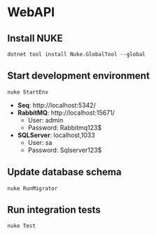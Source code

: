 # WebAPI

## Install NUKE

```
dotnet tool install Nuke.GlobalTool --global
```

## Start development environment

```
nuke StartEnv
```

- **Seq**: http://localhost:5342/
- **RabbitMQ**: http://localhost:15671/
  - User: admin
  - Password: Rabbitmq123$
- **SQLServer**: localhost,1033
  - User: sa
  - Password: Sqlserver123$

## Update database schema

```
nuke RunMigrator
```

## Run integration tests

```
nuke Test
```


